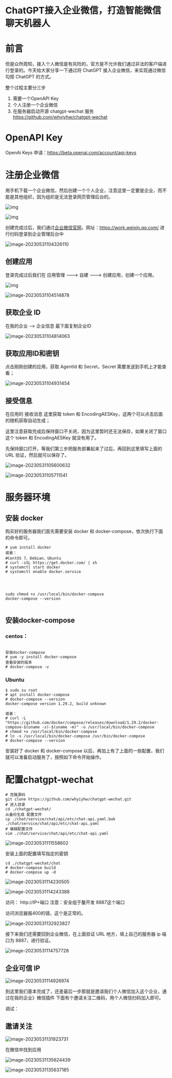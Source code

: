 # ChatGPT接入企业微信，打造智能微信聊天机器人

# 前言

但是众所周知，接入个人微信是有风险的，官方是不允许我们通过非法的客户端进行登录的。今天给大家分享一下通过将 ChatGPT 接入企业微信，来实现通过微信勾搭 ChatGPT 的方式。

整个过程主要分三步

1. 需要一个OpenAPI Key
2. 个人注册一个企业微信
3. 在服务器启动开源 chatgpt-wechat 服务 https://github.com/whyiyhw/chatgpt-wechat



# OpenAPI Key

OpenAi Keys 申请：https://beta.openai.com/account/api-keys



# 注册企业微信

用手机下载一个企业微信，然后创建一个个人企业，注意这里一定要是企业，而不能是其他组织，因为组织是无法登录网页管理后台的。


![img](https://imgoss.xgss.net/picgo/a08b87d6277f9e2f75ba408d2c19e328b999f359.jpeg@f_auto?aliyun)

![img](https://imgoss.xgss.net/picgo/2934349b033b5bb58418dc3b00fadf35b400bcd9.jpeg@f_auto?aliyun)





创建完成过后，我们通过[企业微信官网](https://work.weixin.qq.com/)，网址：https://work.weixin.qq.com/ 进行扫码登录到企业管理后台中

![image-20230531104326110](https://imgoss.xgss.net/picgo/image-20230531104326110.png?aliyun)



## 创建应用

登录完成过后我们在 应用管理 ---> 自建 ---> 创建应用，创建一个应用。



![img](H:/typora_images/500fd9f9d72a60596dd213061f1d3e97023bbaa5.jpeg@f_auto)



![image-20230531104514878](https://imgoss.xgss.net/picgo/image-20230531104514878.png?aliyun)



## 获取企业 ID

在我的企业 --> 企业信息 最下面复制企业ID

![image-20230531104814063](https://imgoss.xgss.net/picgo/image-20230531104814063.png?aliyun)



## 获取应用ID和密钥

点击刚刚创建的应用，获取 AgentId 和 Secret，Secret 需要发送到手机上才能查看；

![image-20230531104931454](https://imgoss.xgss.net/picgo/image-20230531104931454.png?aliyun)



## 接受信息

在应用的 接收消息 这里获取 token 和 EncodingAESKey，这两个可以点击后面的随机获取自动生成；

这里注意获取完成后保持窗口不关闭，因为这里暂时还无法保存，如果关闭了窗口这个 token 和 EncodingAESKey 就没有用了。

先保持窗口打开，等我们第三步把服务部署起来了过后，再回到这里填写上面的 URL 验证，然后就可以保存了。

![image-20230531105600632](https://imgoss.xgss.net/picgo/image-20230531105600632.png?aliyun)

![image-20230531105711541](https://imgoss.xgss.net/picgo/image-20230531105711541.png?aliyun)



# 服务器环境

## 安装 docker

购买好的服务器我们首先需要安装 docker 和 docker-compose，依次执行下面的命令即可。

```
# yum install docker
或者： 
#CentOS 7、Debian、Ubuntu
# curl -sSL https://get.docker.com/ | sh
# systemctl start docker
# systemctl enable docker.service




sudo chmod +x /usr/local/bin/docker-compose
docker-compose --version


```



## 安装docker-compose

### centos：

```

安装docker-compose
# yum -y install docker-compose
查看安装的版本
# docker-compose -v

```

### Ubuntu

```
$ sudo su root
# apt install docker-compose
# docker-compose --version
docker-compose version 1.29.2, build unknown

或者：
# curl -L "https://github.com/docker/compose/releases/download/1.29.2/docker-compose-$(uname -s)-$(uname -m)" -o /usr/local/bin/docker-compose
# chmod +x /usr/local/bin/docker-compose
# ln -s /usr/local/bin/docker-compose /usr/bin/docker-compose
# docker-compose --version

```



安装好了 docker 和 docker-compose 以后，再加上有了上面的一些配置，我们就可以准备启动服务了，按照如下命令开始操作。

# 配置chatgpt-wechat



```
# 克隆源码
git clone https://github.com/whyiyhw/chatgpt-wechat.git
# 进入目录
cd ./chatgpt-wechat/
从备份生成 配置文件
cp ./chat/service/chat/api/etc/chat-api.yaml.bak ./chat/service/chat/api/etc/chat-api.yaml
# 编辑配置文件
vim ./chat/service/chat/api/etc/chat-api.yaml

```

![image-20230531111558602](https://imgoss.xgss.net/picgo/image-20230531111558602.png?aliyun)

安装上面的配置填写指定的密钥

```
cd ./chatgpt-wechat/chat
# docker-compose build
# docker-compose up -d
```



![image-20230531114230505](https://imgoss.xgss.net/picgo/image-20230531114230505.png?aliyun)

![image-20230531114243388](https://imgoss.xgss.net/picgo/image-20230531114243388.png?aliyun)

访问： http://IP+端口  注意：安全组于鏊开发 8887这个端口

访问浏览器报400的错，这个是正常的。

![image-20230531132923827](https://imgoss.xgss.net/picgo/image-20230531132923827.png?aliyun)

接下来我们还需要回到企业微信，在上面验证 URL 地方，填上自己的服务器 ip 端口为 8887，进行验证。

![image-20230531114757728](https://imgoss.xgss.net/picgo/image-20230531114757728.png?aliyun)

## 企业可信 IP

![image-20230531114926974](https://imgoss.xgss.net/picgo/image-20230531114926974.png?aliyun)





到这里我们基本完成了，还差最后一步那就是邀请我们个人微信加入这个企业，通过在我的企业》微信插件 下面有个邀请关注二维码，用个人微信扫码加入即可。

调试：



## 邀请关注

![image-20230531131923731](https://imgoss.xgss.net/picgo/image-20230531131923731.png?aliyun)

在微信中找到应用

![image-20230531135624439](https://imgoss.xgss.net/picgo/image-20230531135624439.png?aliyun)

![image-20230531135637185](https://imgoss.xgss.net/picgo/image-20230531135637185.png?aliyun)

